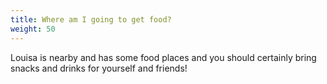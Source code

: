 ```yaml
---
title: Where am I going to get food?
weight: 50
---
```

Louisa is nearby and has some food places and you should certainly bring snacks and drinks for yourself and friends!
